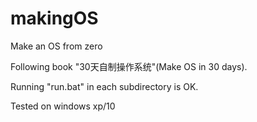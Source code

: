 # makingOS
Make an OS from zero

Following book "30天自制操作系统"(Make OS in 30 days).

Running "run.bat" in each subdirectory is OK.

Tested on windows xp/10
